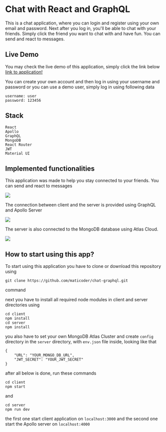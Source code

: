# Chat with React and GraphQL

This is a chat application, where you can login and register using your own email and password. Next after you log in, you'll be able to chat with your friends. Simply click the friend you want to chat with and have fun. You can send and react to messages.

## Live Demo

You may check the live demo of this application, simply click the link below
[link to application!](https://todo-maticoder.netlify.app/)

You can create your own account and then log in using your username and password or you can use a demo user, simply log in using following data

```
username: user
password: 123456
```

## Stack

```
React
Apollo
GraphQL
MongoDB
React Router
JWT
Material UI
```

## Implemented functionalities

This application was made to help you stay connected to your friends. You can send and react to messages

![](https://github.com/maticoder/todo-firebase-facebook-auth/blob/master/images/chat.png)

The connection between client and the server is provided using GraphQL and Apollo Server

![](https://github.com/maticoder/todo-firebase-facebook-auth/blob/master/images/server.png)

The server is also connected to the MongoDB database using Atlas Cloud.

![](https://github.com/maticoder/todo-firebase-facebook-auth/blob/master/images/db.png)

## How to start using this app?

To start using this application you have to clone or download this repository using

```
git clone https://github.com/maticoder/chat-graphql.git
```

command

next you have to install all required node modules in client and server directories using

```
cd client
npm install
cd server
npm install
```

you also have to set your own MongoDB Atlas Cluster and create `config` directory in the `server` directory, with `env.json` file inside, looking like that

```
{
    "URL": "YOUR_MONGO_DB_URL",
    "JWT_SECRET": "YOUR_JWT_SECRET"
}
```

after all below is done, run these commands

```
cd client
npm start
```

and

```
cd server
npm run dev
```

the first one start client application on `localhost:3000` and the second one start the Apollo server on `localhost:4000`

